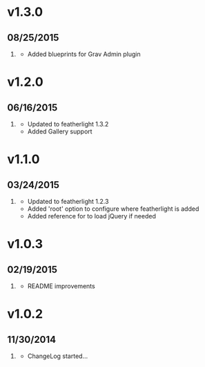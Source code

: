 # v1.3.0
## 08/25/2015

1. [](#improved)
    * Added blueprints for Grav Admin plugin

# v1.2.0
## 06/16/2015

1. [](#improved)
    * Updated to featherlight 1.3.2
    * Added Gallery support

# v1.1.0
## 03/24/2015

1. [](#improved)
    * Updated to featherlight 1.2.3
    * Added 'root' option to configure where featherlight is added
    * Added reference for to load jQuery if needed

# v1.0.3
## 02/19/2015

1. [](#improved)
    * README improvements

# v1.0.2
## 11/30/2014

1. [](#new)
    * ChangeLog started...
